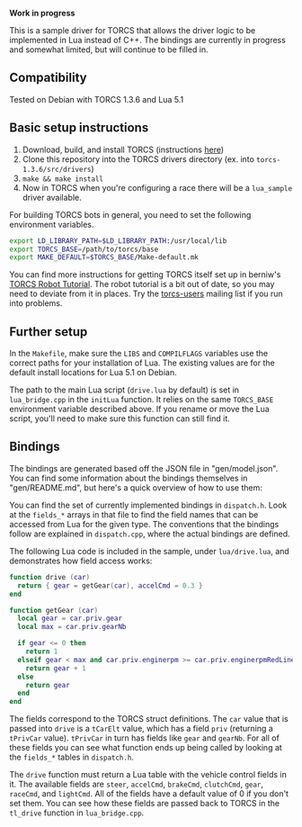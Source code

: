 **Work in progress**

This is a sample driver for TORCS that allows the driver logic to be implemented in Lua instead of C++. The bindings are currently in progress and somewhat limited, but will continue to be filled in.

## Compatibility

Tested on Debian with TORCS 1.3.6 and Lua 5.1

## Basic setup instructions

1. Download, build, and install TORCS (instructions [here](http://torcs.sourceforge.net/index.php?name=Sections&op=viewarticle&artid=3))
2. Clone this repository into the TORCS drivers directory (ex. into `torcs-1.3.6/src/drivers`)
3. `make && make install`
4. Now in TORCS when you're configuring a race there will be a `lua_sample` driver available.

For building TORCS bots in general, you need to set the following environment variables.

```bash
export LD_LIBRARY_PATH=$LD_LIBRARY_PATH:/usr/local/lib
export TORCS_BASE=/path/to/torcs/base
export MAKE_DEFAULT=$TORCS_BASE/Make-default.mk
```

You can find more instructions for getting TORCS itself set up in berniw's
[TORCS Robot Tutorial](http://www.berniw.org/tutorials/robot/tutorial.html).
The robot tutorial is a bit out of date, so you may need to deviate from it in places. Try the
[torcs-users](http://sourceforge.net/p/torcs/mailman/torcs-users/) mailing list if you run into problems.

## Further setup

In the `Makefile`, make sure the `LIBS` and `COMPILFLAGS` variables use the correct paths for your installation of Lua.
The existing values are for the default install locations for Lua 5.1 on Debian.

The path to the main Lua script (`drive.lua` by default) is set in `lua_bridge.cpp` in the `initLua` function. It relies on the same `TORCS_BASE` environment variable described above. If you rename or move the Lua script, you'll need to make sure this function can still find it.

## Bindings

The bindings are generated based off the JSON file in "gen/model.json". You can find some information about the bindings themselves in "gen/README.md", but here's a quick overview of how to use them:

You can find the set of currently implemented bindings in `dispatch.h`. Look at the `fields_*` arrays in that file to find the field names that can be accessed from Lua for the given type. The conventions that the bindings follow are explained in `dispatch.cpp`, where the actual bindings are defined.

The following Lua code is included in the sample, under `lua/drive.lua`, and demonstrates how field access works:

```lua
function drive (car)
  return { gear = getGear(car), accelCmd = 0.3 }
end

function getGear (car)
  local gear = car.priv.gear
  local max = car.priv.gearNb

  if gear <= 0 then
    return 1
  elseif gear < max and car.priv.enginerpm >= car.priv.enginerpmRedLine then
    return gear + 1
  else
    return gear
  end
end
```

The fields correspond to the TORCS struct definitions. The `car` value that is passed into `drive` is a `tCarElt` value, which has a field `priv` (returning a `tPrivCar` value). `tPrivCar` in turn has fields like `gear` and `gearNb`. For all of these fields you can see what function ends up being called by looking at the `fields_*` tables in `dispatch.h`.

The `drive` function must return a Lua table with the vehicle control fields in it. The available fields are `steer`, `accelCmd`, `brakeCmd`, `clutchCmd`, `gear`, `raceCmd`, and `lightCmd`. All of the fields have a default value of 0 if you don't set them. You can see how these fields are passed back to TORCS in the `tl_drive` function in `lua_bridge.cpp`.
